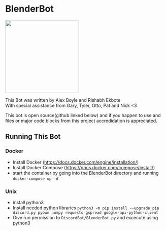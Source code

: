 
# BlenderBot  
<img src="http://i.imgur.com/5fBK3NV.jpg" width="230"/>  

  This Bot was written by Alex Boyle and Rishabh Ekbote  
With special assistance from Gary, Tyler, Otto, Pat and Nick <3

  This bot is open source(github linked below) and if you happen to use and files or major code blocks from this project accredidation is appreciated.  
## Running This Bot
### Docker  
- Install Docker (https://docs.docker.com/engine/installation/)
- Install Docker Compose (https://docs.docker.com/compose/install/)  
- start the container by going into the BlenderBot directory and running 
`docker-compose up -d`  
### Unix
- install python3
- Install needed python libraries 
`python3 -m pip install --upgrade pip discord.py pyowm numpy requests gspread google-api-python-client`  
- Give run permission to `DiscordBot/BlenderBot.py` and excecute using python3  
